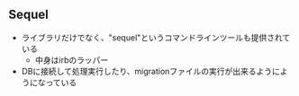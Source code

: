 ## Sequel

* ライブラリだけでなく、"sequel"というコマンドラインツールも提供されている
  * 中身はirbのラッパー
* DBに接続して処理実行したり、migrationファイルの実行が出来るようにようになっている
